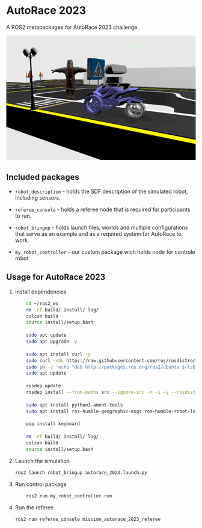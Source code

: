 # AutoRace 2023
A ROS2 metapackages for AutoRace 2023 challenge.

<div align="center">
  <img src="AutoRace.png" width="600"/>
</div>

## Included packages

* `robot_description` - holds the SDF description of the simulated robot, including sensors.

* `referee_console` - holds a referee node that is required for participants to run.

* `robot_bringup` - holds launch files, worlds and multiple configurations that serve as an example and as a required system for AutoRace to work.

* `my_robot_controller` - our custom package wich holds node for controle robot.

## Usage for AutoRace 2023

1. Install dependencies

	```bash
		cd ~/ros2_ws
		rm -rf build/ install/ log/
		colcon build
		source install/setup.bash

		sudo apt update
		sudo apt upgrade -y

		sudo apt install curl -y
		sudo curl -sSL https://raw.githubusercontent.com/ros/rosdistro/master/ros.asc | sudo apt-key add -
		sudo sh -c 'echo "deb http://packages.ros.org/ros2/ubuntu $(lsb_release -cs) main" > /etc/apt/sources.list.d/ros2-latest.list'
		sudo apt update

		rosdep update
		rosdep install --from-paths src --ignore-src -r -i -y --rosdistro humble

		sudo apt install python3-ament-tools
		sudo apt install ros-humble-geographic-msgs ros-humble-robot-localization

		pip install keyboard

		rm -rf build/ install/ log/
		colcon build
		source install/setup.bash
	```

4. Launch the simulation

    ```bash
    ros2 launch robot_bringup autorace_2023.launch.py
    ```

5. Run control package

    ```bash
    	ros2 run my_robot_controller run
    ```

6. Run the referee

    ```bash
    ros2 run referee_console mission_autorace_2023_referee
    ```
